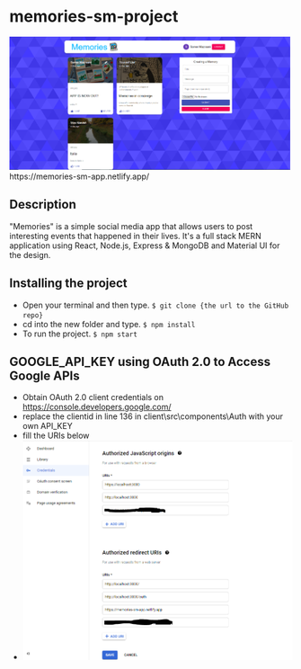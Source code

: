 # memories-sm-project
<img src=".imageApp.PNG" width="500">
https://memories-sm-app.netlify.app/

## Description
"Memories" is a simple social media app that allows users to post interesting events that happened in their lives.
It's a full stack MERN application using React, Node.js, Express & MongoDB and Material UI for the design.

## Installing the project
- Open your terminal and then type. `$ git clone {the url to the GitHub repo}`  
- cd into the new folder and type. `$ npm install`  
- To run the project. `$ npm start`

## GOOGLE_API_KEY using OAuth 2.0 to Access Google APIs 
-  Obtain OAuth 2.0 client credentials on https://console.developers.google.com/
- replace the clientid in line 136 in client\src\components\Auth with your own API_KEY
- fill the URIs below 
- <img src="./client/src/images/api-key.PNG" width="500">